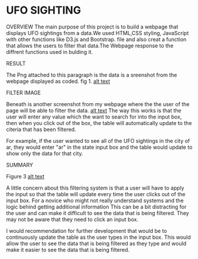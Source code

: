 # UFO SIGHTING 

OVERVIEW 
The main  purpose of this project is to build a webpage that displays UFO sightings from a data.We used HTML,CSS styling, JavaScript with other functions like D3.js and Bootstrap. file and also creat a function that allows the users to filter that data.The Webpage response to the diffrent functions used in bulding it.

RESULT

The Png attached to this paragraph is the data is a sreenshot from the webpage displayed as coded.
fig 1.
[alt text](https://github.com/DeloxyAdeola/UFOs/blob/main/UFO%20Sighting%20.png) 

FILTER IMAGE

Beneath is another screenshot from my webpage where the the user of the page will be able to filter the data.
[alt text](https://github.com/DeloxyAdeola/UFOs/blob/main/filter%20Image.png)
The way this works is that the user will enter any value which the want to search for into the input box, then when you click out of the box, the table will automatically update to the citeria that has been filtered.

For example, if the user wanted to see all of the UFO sightings in the city of ar, they would enter "ar" in the state input box and the table would update to show only the data for that city.

SUMMARY

Figure 3
[alt text](https://github.com/DeloxyAdeola/UFOs/blob/main/Table.png)

A little concern about this filtering system is that a user will have to  apply the input so that the table will update every time the user clicks out of the input box. For a novice who might not really understand systems and the logic behind getting additional information This can be a bit distracting for the user and can make it difficult to see the data that is being filtered. They may not be aware that they need to click an input box.

I would recommendation for further development that  would be to continuously update the table as the user types in the input box. This would allow the user to see the data that is being filtered as they type and would make it easier to see the data that is being filtered. 
